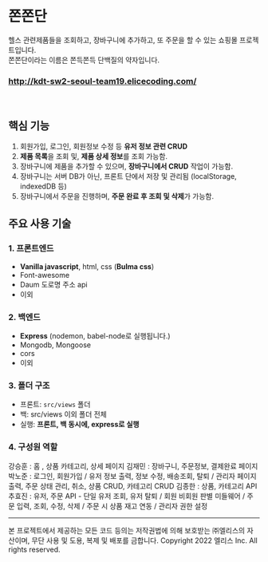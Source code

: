 # 쫀쫀단

헬스 관련제품들을 조회하고, 장바구니에 추가하고, 또 주문을 할 수 있는 쇼핑몰 프로젝트입니다. <br />
쫀쫀단이라는 이름은 쫀득쫀득 단백질의 약자입니다.

### http://kdt-sw2-seoul-team19.elicecoding.com/

<br>

## 핵심 기능
1. 회원가입, 로그인, 회원정보 수정 등 **유저 정보 관련 CRUD** 
2. **제품 목록**을 조회 및, **제품 상세 정보**를 조회 가능함. 
3. 장바구니에 제품을 추가할 수 있으며, **장바구니에서 CRUD** 작업이 가능함.
4. 장바구니는 서버 DB가 아닌, 프론트 단에서 저장 및 관리됨 (localStorage, indexedDB 등)
5. 장바구니에서 주문을 진행하며, **주문 완료 후 조회 및 삭제**가 가능함.

## 주요 사용 기술

### 1. 프론트엔드

- **Vanilla javascript**, html, css (**Bulma css**)
- Font-awesome 
- Daum 도로명 주소 api 
- 이외

### 2. 백엔드 

- **Express** (nodemon, babel-node로 실행됩니다.)
- Mongodb, Mongoose
- cors
- 이외

### 3. 폴더 구조
- 프론트: `src/views` 폴더 
- 백: src/views 이외 폴더 전체
- 실행: **프론트, 백 동시에, express로 실행**


### 4. 구성원 역할

강승훈 : 홈 , 상품 카테고리, 상세 페이지
김재민 : 장바구니, 주문정보, 결제완료 페이지
박노준 : 로그인, 회원가입 / 유저 정보 출력, 정보 수정, 배송조회, 탈퇴 / 관리자 페이지 출력, 주문 상태 관리, 취소, 상품 CRUD, 카테고리 CRUD
김종한 : 상품, 카테고리 API
추효진 : 유저, 주문 API - 단일 유저 조회, 유저 탈퇴 / 회원 비회원 판별 미들웨어 / 주문 입력, 조회, 수정, 삭제 / 주문 시 상품 재고 연동 / 관리자 권한 설정


---

본 프로젝트에서 제공하는 모든 코드 등의는 저작권법에 의해 보호받는 ㈜엘리스의 자산이며, 무단 사용 및 도용, 복제 및 배포를 금합니다.
Copyright 2022 엘리스 Inc. All rights reserved.

